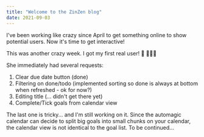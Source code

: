 ```yaml
---
title: "Welcome to the ZinZen blog"
date: 2021-09-03
---
```


I've been working like crazy since April to get something online to show potential users.
Now it's time to get interactive!

This was another crazy week. I got my first real user! 🥳 🎉🎉🎉

She immediately had several requests:
1. Clear due date button (done)
2. Filtering on done/todo (implemented sorting so done is always at bottom when refreshed - ok for now?)
3. Editing title (... didn't get there yet)
4. Complete/Tick goals from calendar view

The last one is tricky... and I'm still working on it.
Since the automagic calendar can decide to split big goals into small chunks on your calendar, the calendar view is not identical to the goal list.
To be continued...
